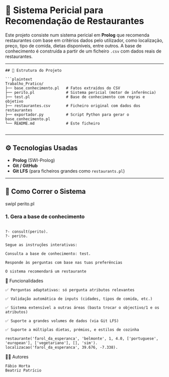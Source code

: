 
# 🧠 Sistema Pericial para Recomendação de Restaurantes

Este projeto consiste num sistema pericial em **Prolog** que recomenda restaurantes com base em critérios dados pelo utilizador, como localização, preço, tipo de comida, dietas disponíveis, entre outros. A base de conhecimento é construída a partir de um ficheiro `.csv` com dados reais de restaurantes.

---
```
## 📁 Estrutura do Projeto

```plaintext
Trabalho_Pratico/
├── base_conhecimento.pl   # Fatos extraídos do CSV
├── perito.pl              # Sistema pericial (motor de inferência)
├── test.pl                # Base de conhecimento com regras e objetivo
├── restaurantes.csv       # Ficheiro original com dados dos restaurantes
├── exportador.py          # Script Python para gerar o base_conhecimento.pl
└── README.md              # Este ficheiro


```
---

## ⚙️ Tecnologias Usadas

- **Prolog** (SWI-Prolog)
- **Git / GitHub**
- **Git LFS** (para ficheiros grandes como `restaurants.pl`)

---

## 🚀 Como Correr o Sistema
 swipl perito.pl
 
### 1. Gera a base de conhecimento

```

?- consult(perito).
?- perito.

Segue as instruções interativas:

Consulta a base de conhecimento: test.

Responde às perguntas com base nas tuas preferências

O sistema recomendará um restaurante
```

📌 Funcionalidades
```
✅ Perguntas adaptativas: só pergunta atributos relevantes

✅ Validação automática de inputs (cidades, tipos de comida, etc.)

✅ Sistema extensível a outras áreas (basta trocar o objectivo/1 e os atributos)

✅ Suporte a grandes volumes de dados (via Git LFS)

✅ Suporte a múltiplas dietas, prémios, e estilos de cozinha
```

```
restaurante('farol_da_esperanca', 'belmonte', 1, 4.0, ['portuguese', 'european'], ['vegetariano'], [], 'sim').
localizacao('farol_da_esperanca', 39.676, -7.338).
```
🙋‍♂️ Autores
```
Fábio Horta
Beatriz Patrício
```
